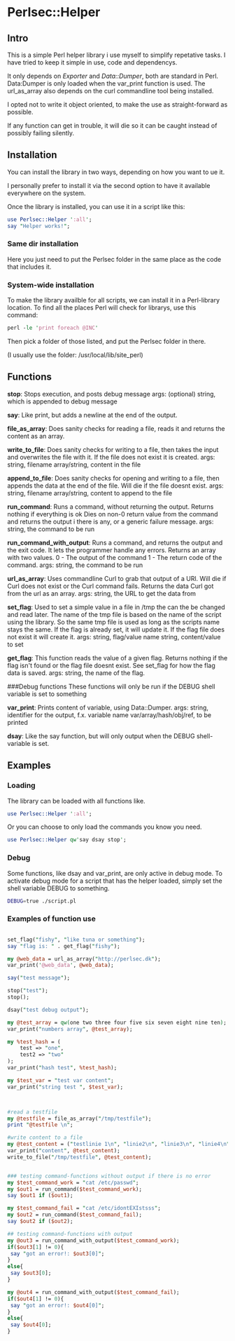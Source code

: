 # Perlsec::Helper

## Intro
This is a simple Perl helper library i use myself to simplify repetative tasks.
I have tried to keep it simple in use, code and dependencys.

It only depends on *Exporter* and *Data::Dumper*, both are standard in Perl.
Data:Dumper is only loaded when the var_print function is used.
The url_as_array also depends on the curl commandline tool being installed.

I opted not to write it object oriented, to make the use as straight-forward as possible.

If any function can get in trouble, it will die so it can be caught instead of possibly failing silently.

## Installation

You can install the library in two ways, depending on how you want to ue it.

I personally prefer to install it via the second option to have it available everywhere on the system.

Once the library is installed, you can use it in a script like this:

```perl
use Perlsec::Helper ':all';
say "Helper works!";
```

### Same dir installation
Here you just need to put the Perlsec folder in the same place as the code that includes it.

### System-wide installation
To make the library availble for all scripts, we can install it in a Perl-library location.
To find all the places Perl will check for librarys, use this command:
```perl
perl -le 'print foreach @INC'
```

Then pick a folder of those listed, and put the Perlsec folder in there.

(I usually use the folder: /usr/local/lib/site_perl)

## Functions

**stop**:
Stops execution, and posts debug message
args:
(optional) string, which is appended to debug message 

**say**:
Like print, but adds a newline at the end of the output.

**file_as_array**:
Does sanity checks for reading a file, reads it and returns the content as an array.

**write_to_file**:
Does sanity checks for writing to a file,
then takes the input and overwrites the file with it. If the file does not exist it is created.
args:
string, filename
array/string, content in the file

**append_to_file**:
Does sanity checks for opening and writing to a file, then appends the data at the end of the file. Will die if the file doesnt exist.
args:
string, filename
array/string, content to append to the file

**run_command**:
Runs a command, without returning the output.
Returns nothing if everything is ok
Dies on non-0 return value from the command and returns the output i there is any, or a generic failure message.
args:
string, the command to be run

**run_command_with_output**:
Runs a command, and returns the output and the exit code. It lets the programmer handle any errors.
Returns an array with two values.
0 - The output of the command
1 - The return code of the command.
args:
string, the command to be run

**url_as_array**:
Uses commandline Curl to grab that output of a URl.
Will die if Curl does not exist or the Curl command fails.
Returns the data Curl got from the url as an array.
args:
string, the URL to get the data from

**set_flag**:
Used to set a simple value in a file in /tmp
the can the be changed and read later.
The name of the tmp file is based on the name of the script using the library.
So the same tmp file is used as long as the scripts name stays the same.
If the flag is already set, it will update it.
If the flag file does not exist it will create it.
args:
string, flag/value name
string, content/value to set

**get_flag**:
This function reads the value of a given flag.
Returns nothing if the flag isn't found or the flag file doesnt exist.
See set_flag for how the flag data is saved.
args:
string, the name of the flag.


###Debug functions
These functions will only be run if the DEBUG shell variable is set to something

**var_print**:
Prints content of variable, using Data::Dumper.
args:
string, identifier for the output, f.x. variable name
var/array/hash/obj/ref, to be printed

**dsay**:
Like the say function, but will only output when the DEBUG shell-variable is set.


## Examples

### Loading
The library can be loaded with all functions like.
```perl
use Perlsec::Helper ':all';
```

Or you can choose to only load the commands you know you need.
```perl
use Perlsec::Helper qw'say dsay stop';
```


### Debug
Some functions, like dsay and var_print, are only active in debug mode.
To activate debug mode for a script that has the helper loaded, simply set the shell variable DEBUG to something.
```bash
DEBUG=true ./script.pl
```

### Examples of function use
```perl

set_flag("fishy", "like tuna or something");
say "flag is: " . get_flag("fishy");

my @web_data = url_as_array("http://perlsec.dk");
var_print('@web_data', @web_data);

say("test message");

stop("test");
stop();

dsay("test debug output");

my @test_array = qw(one two three four five six seven eight nine ten);
var_print("numbers array", @test_array);

my %test_hash = (
    test => "one",
    test2 => "two"
);
var_print("hash test", %test_hash);

my $test_var = "test var content";
var_print("string test ", $test_var);



#read a testfile
my @testfile = file_as_array("/tmp/testfile");
print "@testfile \n";

#write content to a file
my @test_content = ("testlinie 1\n", "linie2\n", "linie3\n", "linie4\n");
var_print("content", @test_content);
write_to_file("/tmp/testfile", @test_content);


### testing command-functions without output if there is no error
my $test_command_work = "cat /etc/passwd";
my $out1 = run_command($test_command_work);
say $out1 if ($out1);

my $test_command_fail = "cat /etc/idontEXIstsss";
my $out2 = run_command($test_command_fail);
say $out2 if ($out2);

## testing command-functions with output
my @out3 = run_command_with_output($test_command_work);
if($out3[1] != 0){
 say "got an error!: $out3[0]";
}
else{
 say $out3[0];
}

my @out4 = run_command_with_output($test_command_fail);
if($out4[1] != 0){
 say "got an error!: $out4[0]";
}
else{
 say $out4[0];
}
```

